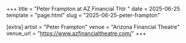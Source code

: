 +++
title = "Peter Frampton at AZ Financial Thtr "
date = 2025-06-25
template = "page.html"
slug = "2025-06-25-peter-frampton"

[extra]
artist = "Peter Frampton"
venue = "Arizona Financial Theatre"
venue_url = "https://www.azfinancialtheatre.com/"
+++
